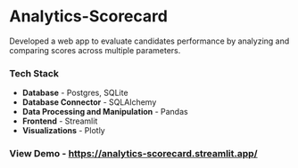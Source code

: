 # Analytics-Scorecard
Developed a web app to evaluate candidates performance by analyzing and comparing scores across multiple parameters.

### Tech Stack
- **Database** - Postgres, SQLite
- **Database Connector** - SQLAlchemy
- **Data Processing and Manipulation** - Pandas
- **Frontend** - Streamlit
- **Visualizations** - Plotly

### View Demo - https://analytics-scorecard.streamlit.app/
